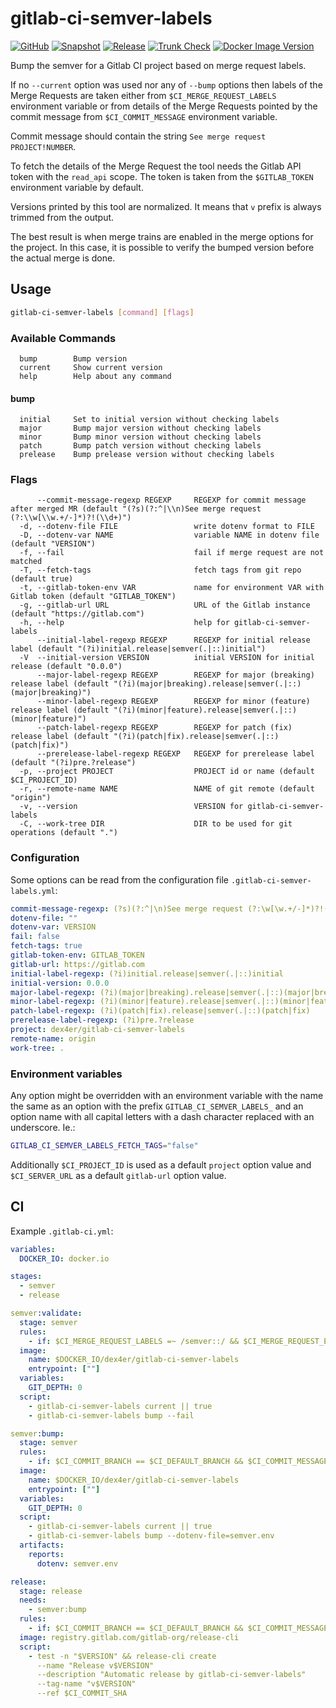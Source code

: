 # gitlab-ci-semver-labels

[![GitHub](https://img.shields.io/github/v/tag/dex4er/gitlab-ci-semver-labels?label=GitHub)](https://github.com/dex4er/gitlab-ci-semver-labels)
[![Snapshot](https://github.com/dex4er/gitlab-ci-semver-labels/actions/workflows/snapshot.yaml/badge.svg)](https://github.com/dex4er/gitlab-ci-semver-labels/actions/workflows/snapshot.yaml)
[![Release](https://github.com/dex4er/gitlab-ci-semver-labels/actions/workflows/release.yaml/badge.svg)](https://github.com/dex4er/gitlab-ci-semver-labels/actions/workflows/release.yaml)
[![Trunk Check](https://github.com/dex4er/gitlab-ci-semver-labels/actions/workflows/trunk.yaml/badge.svg)](https://github.com/dex4er/gitlab-ci-semver-labels/actions/workflows/trunk.yaml)
[![Docker Image Version](https://img.shields.io/docker/v/dex4er/gitlab-ci-semver-labels?label=Docker&logo=docker&sort=semver)](https://hub.docker.com/r/dex4er/gitlab-ci-semver-labels)

Bump the semver for a Gitlab CI project based on merge request labels.

If no `--current` option was used nor any of `--bump` options then labels of the
Merge Requests are taken either from `$CI_MERGE_REQUEST_LABELS` environment
variable or from details of the Merge Requests pointed by the commit message
from `$CI_COMMIT_MESSAGE` environment variable.

Commit message should contain the string `See merge request PROJECT!NUMBER`.

To fetch the details of the Merge Request the tool needs the Gitlab API token
with the `read_api` scope. The token is taken from the `$GITLAB_TOKEN`
environment variable by default.

Versions printed by this tool are normalized. It means that `v` prefix is
always trimmed from the output.

The best result is when merge trains are enabled in the merge options for the
project. In this case, it is possible to verify the bumped version before the
actual merge is done.

## Usage

```sh
gitlab-ci-semver-labels [command] [flags]
```

### Available Commands

```console
  bump        Bump version
  current     Show current version
  help        Help about any command
```

#### bump

```console
  initial     Set to initial version without checking labels
  major       Bump major version without checking labels
  minor       Bump minor version without checking labels
  patch       Bump patch version without checking labels
  prelease    Bump prelease version without checking labels
```

### Flags

```console
      --commit-message-regexp REGEXP     REGEXP for commit message after merged MR (default "(?s)(?:^|\\n)See merge request (?:\\w[\\w.+/-]*)?!(\\d+)")
  -d, --dotenv-file FILE                 write dotenv format to FILE
  -D, --dotenv-var NAME                  variable NAME in dotenv file (default "VERSION")
  -f, --fail                             fail if merge request are not matched
  -T, --fetch-tags                       fetch tags from git repo (default true)
  -t, --gitlab-token-env VAR             name for environment VAR with Gitlab token (default "GITLAB_TOKEN")
  -g, --gitlab-url URL                   URL of the Gitlab instance (default "https://gitlab.com")
  -h, --help                             help for gitlab-ci-semver-labels
      --initial-label-regexp REGEXP      REGEXP for initial release label (default "(?i)initial.release|semver(.|::)initial")
  -V  --initial-version VERSION          initial VERSION for initial release (default "0.0.0")
      --major-label-regexp REGEXP        REGEXP for major (breaking) release label (default "(?i)(major|breaking).release|semver(.|::)(major|breaking)")
      --minor-label-regexp REGEXP        REGEXP for minor (feature) release label (default "(?i)(minor|feature).release|semver(.|::)(minor|feature)")
      --patch-label-regexp REGEXP        REGEXP for patch (fix) release label (default "(?i)(patch|fix).release|semver(.|::)(patch|fix)")
      --prerelease-label-regexp REGEXP   REGEXP for prerelease label (default "(?i)pre.?release")
  -p, --project PROJECT                  PROJECT id or name (default $CI_PROJECT_ID)
  -r, --remote-name NAME                 NAME of git remote (default "origin")
  -v, --version                          VERSION for gitlab-ci-semver-labels
  -C, --work-tree DIR                    DIR to be used for git operations (default ".")
```

### Configuration

Some options can be read from the configuration file
`.gitlab-ci-semver-labels.yml`:

```yaml
commit-message-regexp: (?s)(?:^|\n)See merge request (?:\w[\w.+/-]*)?!(\d+)
dotenv-file: ""
dotenv-var: VERSION
fail: false
fetch-tags: true
gitlab-token-env: GITLAB_TOKEN
gitlab-url: https://gitlab.com
initial-label-regexp: (?i)initial.release|semver(.|::)initial
initial-version: 0.0.0
major-label-regexp: (?i)(major|breaking).release|semver(.|::)(major|breaking)
minor-label-regexp: (?i)(minor|feature).release|semver(.|::)(minor|feature)
patch-label-regexp: (?i)(patch|fix).release|semver(.|::)(patch|fix)
prerelease-label-regexp: (?i)pre.?release
project: dex4er/gitlab-ci-semver-labels
remote-name: origin
work-tree: .
```

### Environment variables

Any option might be overridden with an environment variable with the name the
same as an option with the prefix `GITLAB_CI_SEMVER_LABELS_` and an option name
with all capital letters with a dash character replaced with an underscore. Ie.:

```sh
GITLAB_CI_SEMVER_LABELS_FETCH_TAGS="false"
```

Additionally `$CI_PROJECT_ID` is used as a default `project` option value and
`$CI_SERVER_URL` as a default `gitlab-url` option value.

## CI

Example `.gitlab-ci.yml`:

```yaml
variables:
  DOCKER_IO: docker.io

stages:
  - semver
  - release

semver:validate:
  stage: semver
  rules:
    - if: $CI_MERGE_REQUEST_LABELS =~ /semver::/ && $CI_MERGE_REQUEST_EVENT_TYPE == 'merge_train'
  image:
    name: $DOCKER_IO/dex4er/gitlab-ci-semver-labels
    entrypoint: [""]
  variables:
    GIT_DEPTH: 0
  script:
    - gitlab-ci-semver-labels current || true
    - gitlab-ci-semver-labels bump --fail

semver:bump:
  stage: semver
  rules:
    - if: $CI_COMMIT_BRANCH == $CI_DEFAULT_BRANCH && $CI_COMMIT_MESSAGE =~ /(^|\n)See merge request (\w[\w.+\/-]*)?!\d+/s
  image:
    name: $DOCKER_IO/dex4er/gitlab-ci-semver-labels
    entrypoint: [""]
  variables:
    GIT_DEPTH: 0
  script:
    - gitlab-ci-semver-labels current || true
    - gitlab-ci-semver-labels bump --dotenv-file=semver.env
  artifacts:
    reports:
      dotenv: semver.env

release:
  stage: release
  needs:
    - semver:bump
  rules:
    - if: $CI_COMMIT_BRANCH == $CI_DEFAULT_BRANCH && $CI_COMMIT_MESSAGE =~ /(^|\n)See merge request (\w[\w.+\/-]*)?!\d+/s
  image: registry.gitlab.com/gitlab-org/release-cli
  script:
    - test -n "$VERSION" && release-cli create
      --name "Release v$VERSION"
      --description "Automatic release by gitlab-ci-semver-labels"
      --tag-name "v$VERSION"
      --ref $CI_COMMIT_SHA
```
